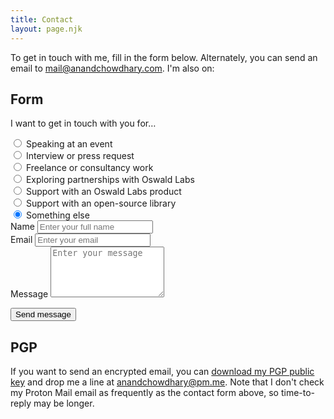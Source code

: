 ```yaml
---
title: Contact
layout: page.njk
---
```


To get in touch with me, fill in the form below. Alternately, you can send an email to [mail@anandchowdhary.com](mailto:mail@anandchowdhary.com). I'm also on:

<div class="social-links">
  <a href="https://linkedin.com/in/AnandChowdhary" data-balloon="LinkedIn" data-balloon-pos="up"><i title="LinkedIn" class="fab fa-linkedin"></i></a>
  <a href="https://twitter.com/AnandChowdhary" data-balloon="Twitter" data-balloon-pos="up"><i title="Twitter" class="fab fa-twitter"></i></a>
  <a href="https://github.com/AnandChowdhary" data-balloon="GitHub" data-balloon-pos="up"><i title="GitHub" class="fab fa-github"></i></a>
  <a href="https://instagram.com/anandchowdhary" data-balloon="Instagram" data-balloon-pos="up"><i title="Instagram" class="fab fa-instagram"></i></a>
  <a href="https://facebook.com/AnandChowdhary" data-balloon="Facebook" data-balloon-pos="up"><i title="Facebook" class="fab fa-facebook"></i></a>
  <a href="https://medium.com/@AnandChowdhary" data-balloon="Medium" data-balloon-pos="up"><i title="Medium" class="fab fa-medium"></i></a>
  <a href="https://dribbble.com/anandchowdhary" data-balloon="Dribbble" data-balloon-pos="up"><i title="Dribbble" class="fab fa-dribbble"></i></a>
  <a href="https://quora.com/Anand-Chowdhary" data-balloon="Quora" data-balloon-pos="up"><i title="Quora" class="fab fa-quora"></i></a>
  <a href="https://angel.co/anand-chowdhary" data-balloon="Angellist" data-balloon-pos="up"><i title="Angellist" class="fab fa-angellist"></i></a>
</div>

## Form

<p>I want to get in touch with you for&hellip;</p>
<form action="https://formspree.io/mail@anandchowdhary.com" method="post">
<div>
  <div>
    <input name="category" type="radio" value="speaking" id="categorySpeaking">
    <label for="categorySpeaking">Speaking at an event</label>
  </div>
  <div>
    <input name="category" type="radio" value="interview" id="categoryInterview">
    <label for="categoryInterview">Interview or press request</label>
  </div>
  <div>
    <input name="category" type="radio" value="work" id="categoryWork">
    <label for="categoryWork">Freelance or consultancy work</label>
  </div>
  <div>
    <input name="category" type="radio" value="partnership" id="categoryPartnership">
    <label for="categoryPartnership">Exploring partnerships with Oswald Labs</label>
  </div>
  <div>
    <input name="category" type="radio" value="support" id="categorySupport">
    <label for="categorySupport">Support with an Oswald Labs product</label>
  </div>
  <div>
    <input name="category" type="radio" value="openSource" id="categoryOpenSource">
    <label for="categoryOpenSource">Support with an open-source library</label>
  </div>
  <div>
    <input name="category" type="radio" value="other" id="categoryOther" checked>
    <label for="categoryOther">Something else</label>
  </div>
</div>

<p class="response response-categorySpeaking" hidden>I speak at select events about entrepreneurship, technology, and design. If you want to invite me to speak at your event, write to <a href="mailto:events@anandchowdhary.com">events@anandchowdhary.com</a>.</p>
<p class="response response-categoryInterview" hidden>If you want to send a press interview request, write to <a href="mailto:press@anandchowdhary.com">press@anandchowdhary.com</a>.</p>
<p class="response response-categoryWork" hidden>I'm currently not accepting any new freelance or consultancy projects.</p>
<p class="response response-categoryPartnership" hidden>The best way to disuss partnerships with Oswald Labs is to go to the <a href="https://oswaldlabs.com/contact">support page on Oswald Labs’ website</a> or write to <a href="mailto:yourfriends@oswaldlabs.com">yourfriends@oswaldlabs.com</a>.</p>
<p class="response response-categorySupport" hidden>If you need help with an Oswald Labs product or service, you can visit <a href="https://help.oswaldlabs.com">support website</a>. If you have a question, you can visit the <a href="https://oswaldlabs.com/contact">support page on Oswald Labs’ website</a> or write to <a href="mailto:yourfriends@oswaldlabs.com">yourfriends@oswaldlabs.com</a>.</p>
<p class="response response-categoryOpenSource" hidden>If you discovered a bug in or need support with an open-source project I maintain, the most efficient way is to open an issue on its <a href="https://github.com/AnandChowdhary">GitHub</a> project.</p>
<div class="response response-categoryOther">
<div><label for="name">Name</label>
<input id="name" name="name" type="text" placeholder="Enter your full name" required></div>
<div><label for="email">Email</label>
<input id="email" name="_replyto" type="email" placeholder="Enter your email" required></div>
<div><label for="message">Message</label>
<textarea rows="5" id="message" name="message" placeholder="Enter your message" required></textarea></div>
<p><button type="submit">Send message</button>
</div>
</form>

<link rel="stylesheet" href="https://use.fontawesome.com/releases/v5.0.13/css/brands.css" integrity="sha384-VGCZwiSnlHXYDojsRqeMn3IVvdzTx5JEuHgqZ3bYLCLUBV8rvihHApoA1Aso2TZA" crossorigin="anonymous">
<link rel="stylesheet" href="https://use.fontawesome.com/releases/v5.0.13/css/fontawesome.css" integrity="sha384-GVa9GOgVQgOk+TNYXu7S/InPTfSDTtBalSgkgqQ7sCik56N9ztlkoTr2f/T44oKV" crossorigin="anonymous">

## PGP

If you want to send an encrypted email, you can [download my PGP public key](/files/public-key.asc) and drop me a line at [anandchowdhary@pm.me](mailto:anandchowdhary@pm.me). Note that I don't check my Proton Mail email as frequently as the contact form above, so time-to-reply may be longer.
